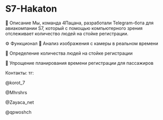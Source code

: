 # S7-Hakaton
📌 Описание
Мы, команда 4Пацана, разработали Telegram-бота для авиакомпании S7, который с помощью компьютерного зрения отслеживает количество людей на стойке регистрации.

⚙️ Функционал
📸 Анализ изображения с камеры в реальном времени

🤖 Определение количества людей на стойке регистрации

🚀 Упрощение планирования времени регистрации для пассажиров

Контакты:
тг:

@korot_7

@Mhrshrs

@Zayaca_net

@qpwoshch
